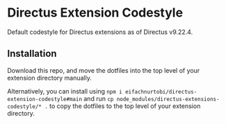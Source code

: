 # Directus Extension Codestyle

Default codestyle for Directus extensions as of Directus v9.22.4.

## Installation

Download this repo, and move the dotfiles into the top level of your extension directory manually.

Alternatively, you can install using `npm i eifachnurtobi/directus-extension-codestyle#main`
and run `cp node_modules/directus-extensions-codestyle/* .` to copy the dotfiles to the top level of your extension directory.
